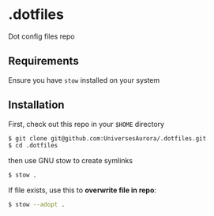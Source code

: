 # .dotfiles

Dot config files repo

## Requirements

Ensure you have `stow` installed on your system

## Installation

First, check out this repo in your `$HOME` directory

```sh
$ git clone git@github.com:UniversesAurora/.dotfiles.git
$ cd .dotfiles
```

then use GNU stow to create symlinks

```sh
$ stow .
```

If file exists, use this to **overwrite file in repo**:

```sh
$ stow --adopt .
```
